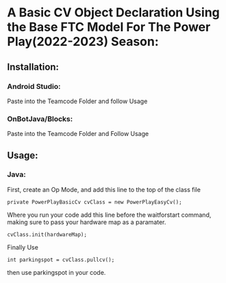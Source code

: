 # A Basic CV Object Declaration Using the Base FTC Model For The Power Play(2022-2023) Season:

## Installation:


### Android Studio:

Paste into the Teamcode Folder and follow Usage


### OnBotJava/Blocks:

Paste into the Teamcode Folder and Follow Usage


## Usage:

### Java:

First, create an Op Mode, and add this line to the top of the class file

    private PowerPlayBasicCv cvClass = new PowerPlayEasyCv();

Where you run your code add this line before the waitforstart command, making sure to pass your hardware map as a paramater. 

    cvClass.init(hardwareMap);

Finally Use 
    
    int parkingspot = cvClass.pullcv();

then use parkingspot in your code. 
